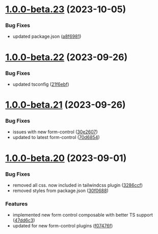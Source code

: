 # [1.0.0-beta.23](https://github.com/vue-interface/input-field/compare/v1.0.0-beta.22...v1.0.0-beta.23) (2023-10-05)


### Bug Fixes

* updated package.json ([a8f6981](https://github.com/vue-interface/input-field/commit/a8f6981d0dfe79213b23db4c0b3f6ea7e6b23449))

# [1.0.0-beta.22](https://github.com/vue-interface/input-field/compare/v1.0.0-beta.21...v1.0.0-beta.22) (2023-09-26)


### Bug Fixes

* updated tsconfig ([21f6ebf](https://github.com/vue-interface/input-field/commit/21f6ebf2201b68eaa815959755285075b065cdd9))

# [1.0.0-beta.21](https://github.com/vue-interface/input-field/compare/v1.0.0-beta.20...v1.0.0-beta.21) (2023-09-26)


### Bug Fixes

* issues with new form-control ([30e2607](https://github.com/vue-interface/input-field/commit/30e2607b850db696893fd28ac04a9b7f2ee114c8))
* updated to latest form-control ([70d6854](https://github.com/vue-interface/input-field/commit/70d68544d4efc2a238faca020440b303e608ecb2))

# [1.0.0-beta.20](https://github.com/vue-interface/input-field/compare/v1.0.0-beta.19...v1.0.0-beta.20) (2023-09-01)


### Bug Fixes

* removed all css. now included in tailwindcss plugin ([3286ccf](https://github.com/vue-interface/input-field/commit/3286ccfbe44ce7c2fbaf7741cc52c34674310c20))
* removed styles from package.json ([30f0688](https://github.com/vue-interface/input-field/commit/30f068831a3c82623390609e97d63804eae78ce1))


### Features

* implemented new form control composable with better TS support ([47dd6c3](https://github.com/vue-interface/input-field/commit/47dd6c3f83a2e4cadf2757bd63512f8b11e736f9))
* updated for new form-control plugins ([f07476f](https://github.com/vue-interface/input-field/commit/f07476fa4f42dee70c075bc9f2865c002809c8ff))
